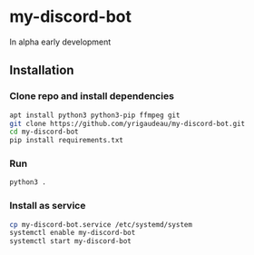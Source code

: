 # my-discord-bot

In alpha early development

## Installation

### Clone repo and install dependencies
```bash
apt install python3 python3-pip ffmpeg git
git clone https://github.com/yrigaudeau/my-discord-bot.git
cd my-discord-bot
pip install requirements.txt
```

### Run
```bash
python3 .
```

### Install as service
```bash
cp my-discord-bot.service /etc/systemd/system
systemctl enable my-discord-bot
systemctl start my-discord-bot
```